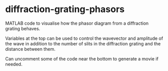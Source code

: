 # diffraction-grating-phasors
MATLAB code to visualise how the phasor diagram from a diffraction grating behaves. 

Variables at the top can be used to control the wavevector and amplitude of the wave in addition to the number of slits in the diffraction grating and the distance between them.

Can uncomment some of the code near the bottom to generate a movie if needed.
